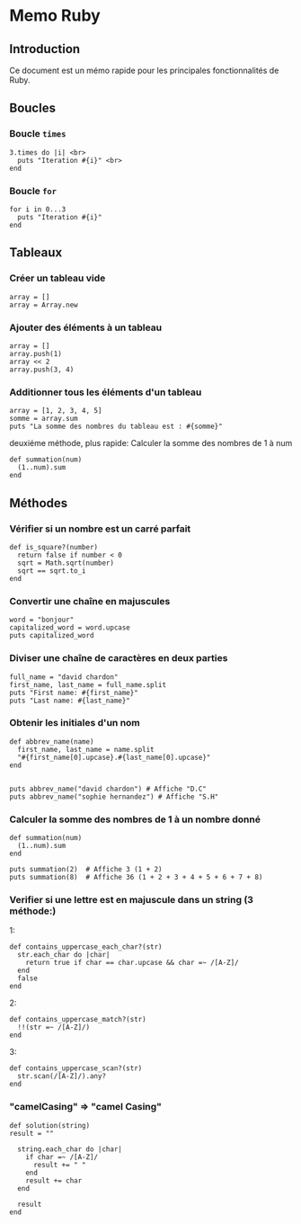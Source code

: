 # Memo Ruby

## Introduction
Ce document est un mémo rapide pour les principales fonctionnalités de Ruby.

## Boucles

### Boucle `times`

```
3.times do |i| <br>
  puts "Iteration #{i}" <br>
end
```

### Boucle `for`

```
for i in 0...3
  puts "Iteration #{i}"
end
```

## Tableaux

### Créer un tableau vide

```
array = []
array = Array.new
```

### Ajouter des éléments à un tableau

```
array = []
array.push(1)
array << 2
array.push(3, 4)
```


### Additionner tous les éléments d'un tableau

```
array = [1, 2, 3, 4, 5]
somme = array.sum
puts "La somme des nombres du tableau est : #{somme}"
```

deuxiéme méthode, plus rapide: Calculer la somme des nombres de 1 à num

```
def summation(num)
  (1..num).sum
end
```

## Méthodes

### Vérifier si un nombre est un carré parfait

```
def is_square?(number)
  return false if number < 0
  sqrt = Math.sqrt(number)
  sqrt == sqrt.to_i
end
```

### Convertir une chaîne en majuscules

```
word = "bonjour"
capitalized_word = word.upcase
puts capitalized_word
```

### Diviser une chaîne de caractères en deux parties

```
full_name = "david chardon"
first_name, last_name = full_name.split
puts "First name: #{first_name}"
puts "Last name: #{last_name}"
```

### Obtenir les initiales d'un nom

```
def abbrev_name(name)
  first_name, last_name = name.split
  "#{first_name[0].upcase}.#{last_name[0].upcase}"
end


puts abbrev_name("david chardon") # Affiche "D.C"
puts abbrev_name("sophie hernandez") # Affiche "S.H"
```

### Calculer la somme des nombres de 1 à un nombre donné

```
def summation(num)
  (1..num).sum
end

puts summation(2)  # Affiche 3 (1 + 2)
puts summation(8)  # Affiche 36 (1 + 2 + 3 + 4 + 5 + 6 + 7 + 8)
```

### Verifier si une lettre est en majuscule dans un string (3 méthode:)

1:
```
def contains_uppercase_each_char?(str)
  str.each_char do |char|
    return true if char == char.upcase && char =~ /[A-Z]/
  end
  false
end
```

2:
```
def contains_uppercase_match?(str)
  !!(str =~ /[A-Z]/)
end
```

3:
```
def contains_uppercase_scan?(str)
  str.scan(/[A-Z]/).any?
end
```

### "camelCasing"  =>  "camel Casing"

```
def solution(string)
result = ""

  string.each_char do |char|
    if char =~ /[A-Z]/
      result += " "
    end
    result += char
  end

  result
end
```
